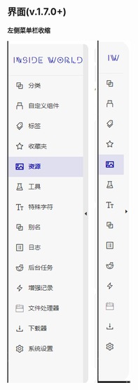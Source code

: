 ## 界面(v.1.7.0+) <!-- {docsify-ignore} -->

**左侧菜单栏收缩**

![ui-shrink-menu-1](../img/ui-shrink-menu-1.png)
![ui-shrink-menu-2](../img/ui-shrink-menu-2.png)